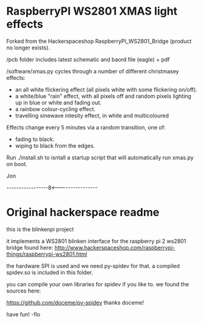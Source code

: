 RaspberryPI WS2801 XMAS light effects
=====================================

Forked from the Hackerspaceshop RaspberryPI_WS2801_Bridge (product no longer exists).

/pcb  folder includes latest schematic and baord file (eagle)  + pdf

/software/xmas.py cycles through a number of different christmasey effects:
- an all white flickering effect (all pixels white with some flickering on/off).
- a white/blue "rain" effect, with all pixels off and random pixels lighting up in blue or white and fading out.
- a rainbow colour-cycling effect.
- travelling sinewave intesity effect, in white and multicoloured

Effects change every 5 minutes via a random transition, one of:
- fading to black.
- wiping to black from the edges.

Run ./install.sh to isntall a startup script that will automatically run xmas.py on boot.

Jon


-----------------8<----------------


Original hackerspace readme
===========================

this is the blinkenpi project

it implements a WS2801 blinken interface for the raspberry pi 2 ws2801 bridge found here: http://www.hackerspaceshop.com/raspberrypi-things/raspberrypi-ws2801.html


the hardware SPI is used and we need py-spidev for that.
a compiled spidev.so is included in this folder.

you can compile your own libraries for spidev if you like to. 
we found the sources here:

https://github.com/doceme/py-spidev
thanks doceme!

have fun!
-flo
